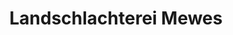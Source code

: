 ---
title: "Landschlachterei Mewes"
url: /friedrichskoog/landschlachterei-mewes/
shop: Metzgerei
---